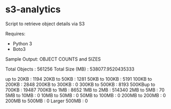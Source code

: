 # s3-analytics
Script to retrieve object details via S3

Requires:
- Python 3
- Boto3

Sample Output:
OBJECT COUNTS and SIZES

Total Objects    : 561256
Total Size (MB)   : 538077.9520435333

up to 20KB       : 1194
20KB to 50KB     : 1281
50KB to 100KB    : 5191
100KB to 200KB   : 2848
200KB to 300KB   : 0
300KB to 500KB   : 8193
500KBup to 700KB : 19487
700KB to 1MB     : 8652
1MB to 2MB       : 514340
2MB to 5MB       : 70
5MB to 10MB      : 0
10MB to 50MB     : 0
50MB to 100MB    : 0
200MB to 200MB   : 0
200MB to 500MB   : 0
Larger 500MB     : 0

